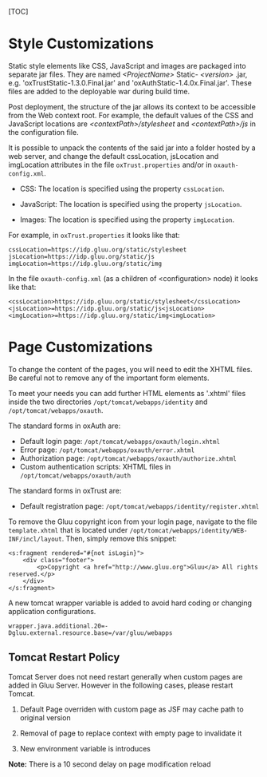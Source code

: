 [TOC]

# Style Customizations

Static style elements like CSS, JavaScript and images are packaged into
separate jar files. They are named _\<ProjectName\>_ Static-
_\<version\>_ .jar, e.g. 'oxTrustStatic-1.3.0.Final.jar' and
'oxAuthStatic-1.4.0x.Final.jar'. These files are added to the deployable
war during build time.

Post deployment, the structure of the jar allows its context to be
accessible from the Web context root. For example, the default values of
the CSS and JavaScript locations are *\<contextPath\>/stylesheet* and
*\<contextPath\>/js* in the configuration file.

It is possible to unpack the contents of the said jar into a folder
hosted by a web server, and change the default cssLocation, jsLocation
and imgLocation attributes in the file `oxTrust.properties` and/or in
`oxauth-config.xml`.

* CSS: The location is specified using the property `cssLocation`.

* JavaScript: The location is specified using the property `jsLocation`.

* Images: The location is specified using the property `imgLocation`.

For example, in `oxTrust.properties` it looks like that:

```
cssLocation=https://idp.gluu.org/static/stylesheet
jsLocation=https://idp.gluu.org/static/js
imgLocation=https://idp.gluu.org/static/img
```

In the file `oxauth-config.xml` (as a children of \<configuration\>
node) it looks like that:

```
<cssLocation>https://idp.gluu.org/static/stylesheet</cssLocation>
<jsLocation>=https://idp.gluu.org/static/js<jsLocation>
<imgLocation>=https://idp.gluu.org/static/img<imgLocation>
```

# Page Customizations

To change the content of the pages, you will need to edit the XHTML
files. Be careful not to remove any of the important form elements. 

To meet your needs you can add further HTML elements as '.xhtml' files
inside the two directories `/opt/tomcat/webapps/identity` and
`/opt/tomcat/webapps/oxauth`.

The standard forms in oxAuth are:

- Default login page: `/opt/tomcat/webapps/oxauth/login.xhtml`
- Error page: `/opt/tomcat/webapps/oxauth/error.xhtml`
- Authorization page: `/opt/tomcat/webapps/oxauth/authorize.xhtml`
- Custom authentication scripts: XHTML files in `/opt/tomcat/webapps/oxauth/auth`

The standard forms in oxTrust are:

- Default registration page: `/opt/tomcat/webapps/identity/register.xhtml`

To remove the Gluu copyright icon from your login page, navigate to the
file `template.xhtml` that is located under
`/opt/tomcat/webapps/identity/WEB-INF/incl/layout`. Then, simply remove
this snippet:

```
<s:fragment rendered="#{not isLogin}">
    <div class="footer">
        <p>Copyright <a href="http://www.gluu.org">Gluu</a> All rights reserved.</p>
    </div>
</s:fragment>
```
A new tomcat wrapper variable is added to avoid hard coding or changing application configurations. 
```
wrapper.java.additional.20=-Dgluu.external.resource.base=/var/gluu/webapps
```

## Tomcat Restart Policy
Tomcat Server does not need restart generally when custom pages are added in Gluu Server. However in the following cases, please restart Tomcat.

1. Default Page overriden with custom page as JSF may cache path to original version

2. Removal of page to replace context with empty page to invalidate it

3. New environment variable is introduces

**Note:** There is a 10 second delay on page modification reload
